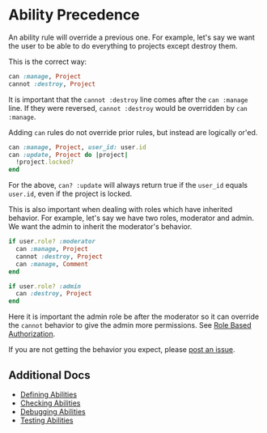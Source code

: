 # Ability Precedence

An ability rule will override a previous one. 
For example, let's say we want the user to be able to do everything to projects except destroy them. 

This is the correct way:

```ruby
can :manage, Project
cannot :destroy, Project
```

It is important that the `cannot :destroy` line comes after the `can :manage` line. If they were reversed, `cannot :destroy` would be overridden by `can :manage`.

Adding `can` rules do not override prior rules, but instead are logically or'ed.

```ruby
can :manage, Project, user_id: user.id
can :update, Project do |project|
  !project.locked?
end
```

For the above, `can? :update` will always return true if the `user_id` equals `user.id`, even if the project is locked. 

This is also important when dealing with roles which have inherited behavior. For example, let's say we have two roles, moderator and admin. We want the admin to inherit the moderator's behavior.

```ruby
if user.role? :moderator
  can :manage, Project
  cannot :destroy, Project
  can :manage, Comment
end

if user.role? :admin
  can :destroy, Project
end
```

Here it is important the admin role be after the moderator so it can override the `cannot` behavior to give the admin more permissions. See [Role Based Authorization](./Role-Based-Authorization.md).

If you are not getting the behavior you expect, please [post an issue](https://github.com/CanCanCommunity/cancancan/issues).

## Additional Docs

* [Defining Abilities](./Defining-Abilities.md)
* [Checking Abilities](./Checking-Abilities.md)
* [Debugging Abilities](./Debugging-Abilities.md)
* [Testing Abilities](./Testing-Abilities.md)
